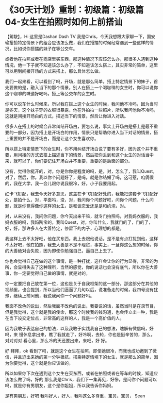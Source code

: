# 《30天计划》重制：初级篇：初级篇04-女生在拍照时如何上前搭讪

【駕駛】，Hi 这里是Dashan Dash TV 我是Chris，今天我想跟大家聊一下，国安瑜搭擅特定情景下的组合应该怎么做，我们在搭擂的时候经常遇到一些这样的情况，比如说你搭擂的妹子在等公交车。

或者他在拍照或者在商店里买东西，那这种情况下应该怎么办，那很多人遇到这种情况，他一下子就不知道该怎么办了，不知道该怎么搭上，其实非常的简单，这里可以用到间接开场的方式来搭上，那么具体怎么做。

我们一起来看，可以看到了吗，开场，就是那么简单，搭上特定情景下的妹子，首先要做的是，融入当下的那个情景，别人在搭上一个喝咖啡的女生时，你可以说你这个咖啡的味道好喝吗，搭上等公交车的女生时。

你可以说车什么时候来，所以我在搭上这个女生的时候，我问他不冷吗，因为当时是冬天，这个妹子穿的衣服很暴露，他在外拍拍一些照片，所以我问他你不冷吗，这就是间接开场白的方式，描述当下的情景，然后让你进入对话。

很多人在搭上的时候会非常纠结开场白，要怎么说，事实上开场白是搭上是最不重要的一部分，因为搭上是开场白的作用，情景只是帮助你进入当下对话的情景，搭上重要的并不是开场白，而是让这个女生喜欢你。

所以搭上特定情景下的女生时，你不用纠结开场白说了要有多好，因为这个并不重要，用间接的方式去搭上描述当下的情景，然后把你丢到和这个女生的对话当中来，就可以了，你们要记住开场白并不重要，重要的是后面的部分。

没有，觉得你挺开的，对，你是你你是程度的吗，是，对，怎么了，我叫Quest，对了，然后，你，我以你个问题好了，是吗，就是你结婚了吗，这可惹，咱俩假的，我在大学，我一会儿跟你说我很冷，好，小子我要用起。

红卡飞钉配，我去今天好多意思，这盖在卡飞钉配好处的，我能把这套卡飞钉配好处，是拍什么，对，平面吗，没，对，我问你个问题好吧，问你个问题，什么问题，就是你觉得像你这样的女生，是和谈恋爱还是是和约泡，对。

对，从来没有，我问你问题，你今天出来干嘛，就专门拍照吗，对我妈衣服的，我妈衣服的吗，我妈陶宝的，我叫Quest，对，你叫什么，我就门的了，门的了，好，好，那许多人在大善特定，停留下的内子，心理想的都是。

我这样上去不太好吧，他在买东西，我上去跟他说话，是不是有点打扰到他，这样不太好吧，他在拍照，我去大善是不是不理贸，事实上，一旦你这么想的时候，你的大善绝对会失败，因为即使你勉强自己，逼自己上去了。

你也会觉得自己在做的这个事情，是一种打扰，这样会让你的行为显得，非常的为所，会显得失去了这种理所，当然的感觉，你的说话也会没有底气，所以你在大善事，你一定要觉得自己做的事情，就是对的。

你一定要把自己放在第一位，这也是关于自我框架的这一部分，那这部分在其他的视频里，也会提到，所以当他们逼逼了几句以后，说准备走的时候，我四号没有犹豫，继续上前问他，我说我问你一个问题好吗。

我面不改色的说出，然后我面不改色的说出，我要说的话，虽然当时是在录节目，但是我觉得，这个就是我的使命，那这个时候我的钱沟通，也会传立出一种，我是在当下设交定位点，非常高的这样的人，我是一个高价值的人。

因为我敢于表达自己的想法，以及我敢于实践我自己的想法，瞎解有微信吗，好吗，来 慢休息拿出来，瞧了我就走了，好冷啊，去轮，你也是挺辛苦的，那么，对对对对 看心里，那么冷的天还要出来，来吧，好 好。

好 拜拜，ok 看到了吗，就是这个女生在拍照，即使她很冷，而我也成功邀到了微信，并且迫出来她的第一分钟抵抗，搭乘特定情境下的女生，就是那么的简单，因为你要觉得，这个就是你应该做的。

所以如果你下次在遇到这个女生在买东西，或者在拍照或者在等车的时候，知道应该怎么做了吗，好的 那么我是Chris，我们下一集再见，好慘，是问你个问题可以吗，就是你有男朋友，这个是你姐姐，所以我告诉你妈妈。

是有男朋友，好吧 我叫好人，好人，我叫这么多尊重，宝贝，宝贝， Sean